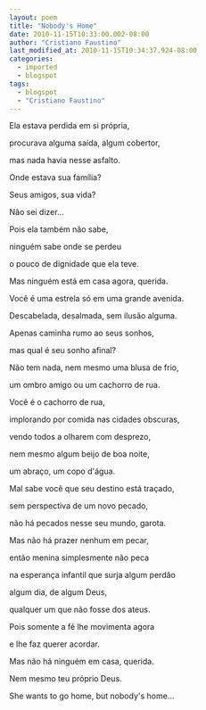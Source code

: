 ```yaml
---
layout: poem
title: "Nobody's Home"
date: 2010-11-15T10:33:00.002-08:00
author: "Cristiano Faustino"
last_modified_at: 2010-11-15T10:34:37.924-08:00
categories:
  - imported
  - blogspot
tags:
  - blogspot
  - "Cristiano Faustino"
---
```


Ela estava perdida em si própria,

procurava alguma saída, algum cobertor,

mas nada havia nesse asfalto.

Onde estava sua família?

Seus amigos, sua vida?

Não sei dizer...

Pois ela também não sabe,

ninguém sabe onde se perdeu

o pouco de dignidade que ela teve.

Mas ninguém está em casa agora, querida.

Você é uma estrela só em uma grande avenida.

Descabelada, desalmada, sem ilusão alguma.

Apenas caminha rumo ao seus sonhos,

mas qual é seu sonho afinal?

Não tem nada, nem mesmo uma blusa de frio,

um ombro amigo ou um cachorro de rua.

Você é o cachorro de rua,

implorando por comida nas cidades obscuras,

vendo todos a olharem com desprezo,

nem mesmo algum beijo de boa noite,

um abraço, um copo d'água.

Mal sabe você que seu destino está traçado,

sem perspectiva de um novo pecado,

não há pecados nesse seu mundo, garota.

Mas não há prazer nenhum em pecar,

então menina simplesmente não peca

na esperança infantil que surja algum perdão

algum dia, de algum Deus,

qualquer um que não fosse dos ateus.

Pois somente a fé lhe movimenta agora

e lhe faz querer acordar.

Mas não há ninguém em casa, querida.

Nem mesmo teu próprio Deus.

She wants to go home, but nobody's home...